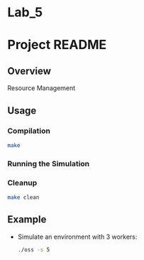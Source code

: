 # Lab_5

# Project README

## Overview
Resource Management

## Usage

### Compilation

```bash
make
```

### Running the Simulation


### Cleanup

```bash
make clean
```

## Example

- Simulate an environment with 3 workers:

   ```bash
   ./oss -s 5
   ```
